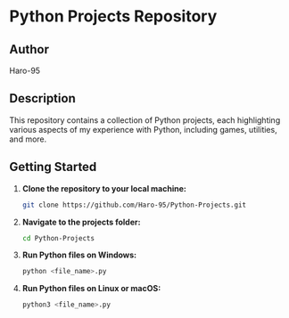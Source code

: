 # Python Projects Repository

## Author

Haro-95

## Description

This repository contains a collection of Python projects, each highlighting various aspects of my experience with Python, including games, utilities, and more.

## Getting Started

1. **Clone the repository to your local machine:**
   ```bash
   git clone https://github.com/Haro-95/Python-Projects.git

2. **Navigate to the projects folder:**
   ```bash
   cd Python-Projects

3. **Run Python files on Windows:**
   ```bash
   python <file_name>.py

4. **Run Python files on Linux or macOS:**
   ```bash
   python3 <file_name>.py
